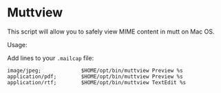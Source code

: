 # Muttview

This script will allow you to safely view MIME content in mutt on Mac OS.

Usage:

Add lines to your `.mailcap` file:

```
image/jpeg;             $HOME/opt/bin/muttview Preview %s
application/pdf;        $HOME/opt/bin/muttview Preview %s
application/rtf;        $HOME/opt/bin/muttview TextEdit %s
```
